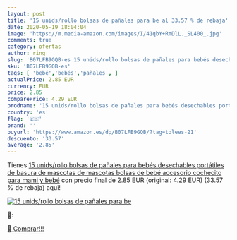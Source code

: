 ```yaml
---
layout: post
title: '15 unids/rollo bolsas de pañales para be al 33.57 % de rebaja'
date: 2020-05-19 18:04:04
image: 'https://m.media-amazon.com/images/I/41qbY+RmDlL._SL400_.jpg'
comments: true
category: ofertas
author: ring
slug: 'B07LFB9GQB-es 15 unids/rollo bolsas de pañales para bebés desechables...'
sku: 'B07LFB9GQB-es'
tags: [ 'bebé','bebés','pañales', ]
actualPrice: 2.85 EUR
currency: EUR
price: 2.85
comparePrice: 4.29 EUR
prodname: '15 unids/rollo bolsas de pañales para bebés desechables portátiles de basura de mascotas de mascotas bolsas de bebé accesorio cochecito para mami y bebé'
country: 'es'
flag: '🇪🇸'
brand: ''
buyurl: 'https://www.amazon.es/dp/B07LFB9GQB/?tag=tolees-21'
descuento: '33.57'
average: '2.85'
---
```


Tienes [15 unids/rollo bolsas de pañales para bebés desechables portátiles de basura de mascotas de mascotas bolsas de bebé accesorio cochecito para mami y bebé](https://www.amazon.es/dp/B07LFB9GQB/?tag=tolees-21) con precio final de  2.85 EUR (original: 4.29 EUR) (33.57 %  de rebaja) aqui!

[![15 unids/rollo bolsas de pañales para be](https://m.media-amazon.com/images/I/41qbY+RmDlL._SL400_.jpg)](https://www.amazon.es/dp/B07LFB9GQB/?tag=tolees-21)

🔎:


[🛒 Comprar!!!](https://www.amazon.es/dp/B07LFB9GQB/?tag=tolees-21)
